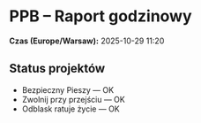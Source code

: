 # PPB – Raport godzinowy
**Czas (Europe/Warsaw):** 2025-10-29 11:20

## Status projektów
- Bezpieczny Pieszy — OK
- Zwolnij przy przejściu — OK
- Odblask ratuje życie — OK

